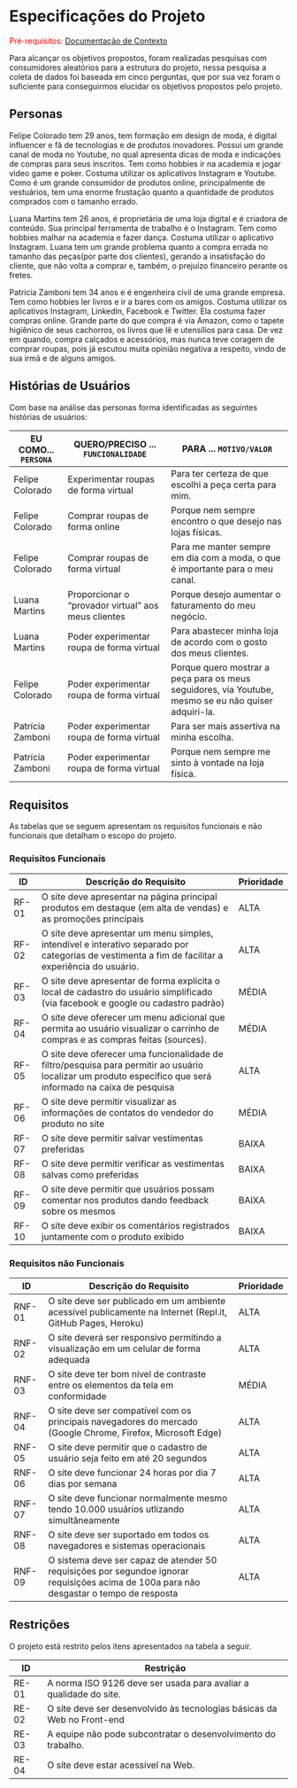 # Especificações do Projeto

<span style="color:red">Pré-requisitos: <a href="1-Documentação de Contexto.md"> Documentação de Contexto</a></span>

Para alcançar os objetivos propostos, foram realizadas pesquisas com consumidores aleatórios para a estrutura do projeto, nessa pesquisa a coleta de dados foi baseada em cinco perguntas, que por sua vez foram o suficiente para conseguirmos elucidar os objetivos propostos pelo projeto.

## Personas

Felipe Colorado tem 29 anos, tem formação em design de moda, é digital influencer e fã de tecnologias e de produtos inovadores. Possui um grande canal de moda no Youtube, no qual apresenta dicas de moda e indicações de compras para seus inscritos. Tem como hobbies ir na academia e jogar video game e poker. Costuma utilizar os aplicativos Instagram e Youtube. Como é um grande consumidor de produtos online, principalmente de vestuários, tem uma enorme frustação quanto a quantidade de produtos comprados com o tamanho errado.

Luana Martins tem 26 anos, é proprietária de uma  loja digital e é criadora de conteúdo. Sua principal ferramenta de trabalho é o Instagram. Tem como hobbies malhar na academia e fazer dança. Costuma utilizar o aplicativo Instagram. Luana tem um grande problema quanto a compra errada no tamanho das peças(por parte dos clientes), gerando a insatisfação do cliente, que não volta a comprar e, também, o prejuízo financeiro perante os fretes.

Patricia Zamboni tem 34 anos e é engenheira civil de uma grande empresa. Tem como hobbies ler livros e ir a bares com os amigos. Costuma utilizar os aplicativos Instagram, LinkedIn, Facebook e Twitter. Ela costuma fazer compras online. Grande parte do que compra é via Amazon, como o tapete higiênico de seus cachorros, os livros que lê e utensílios para casa. De vez em quando, compra calçados e acessórios, mas nunca teve coragem de comprar roupas, pois já escutou muita opinião negativa a respeito, vindo de sua irmã e de alguns amigos.


## Histórias de Usuários

Com base na análise das personas forma identificadas as seguintes histórias de usuários:

|EU COMO... `PERSONA`| QUERO/PRECISO ... `FUNCIONALIDADE`  |PARA ... `MOTIVO/VALOR`                 |
|--------------------|------------------------------------ |----------------------------------------|
|Felipe Colorado     | Experimentar roupas de forma virtual| Para ter certeza de que escolhi a peça certa para mim.|
|Felipe Colorado     | Comprar roupas de forma online      | Porque nem sempre encontro o que desejo nas lojas físicas.|
|Felipe Colorado     | Comprar roupas de forma virtual     | Para me manter sempre em dia com a moda, o que é importante para o meu canal.|
|Luana Martins       | Proporcionar o “provador virtual” aos meus clientes| Porque desejo aumentar o faturamento do meu negócio.|
|Luana Martins       |	Poder experimentar roupa de forma virtual	| Para abastecer minha loja de acordo com o gosto dos meus clientes.|
|Felipe Colorado     |	Poder experimentar roupa de forma virtual	| Porque quero mostrar a peça para os meus seguidores, via Youtube, mesmo se eu não quiser adquiri-la.|
|Patrícia Zamboni    |	Poder experimentar roupa de forma virtual	| Para ser mais assertiva na minha escolha.|
|Patrícia Zamboni    |	Poder experimentar roupa de forma virtual	| Porque nem sempre me sinto à vontade na loja física.|


## Requisitos

As tabelas que se seguem apresentam os requisitos funcionais e não funcionais que detalham o escopo do projeto.

### Requisitos Funcionais

|ID   | Descrição do Requisito  | Prioridade |
|-----|-----------------------------------------|----|
|RF-01|	O site deve apresentar na página principal produtos em destaque (em alta de vendas) e as promoções principais | ALTA | 
|RF-02| O site deve apresentar um menu simples, intendível e interativo separado por categorias de vestimenta a fim de facilitar a experiência do usuário.	| ALTA |
|RF-03| O site deve apresentar de forma explícita o local de cadastro do usuário simplificado (via facebook e google ou cadastro padrão)	| MÉDIA |
|RF-04| O site deve oferecer um menu adicional que permita ao usuário visualizar o carrinho de compras e as compras feitas (sources).	| MÉDIA |
|RF-05| O site deve oferecer uma funcionalidade de filtro/pesquisa para permitir ao usuário localizar um produto específico que será informado na caixa de pesquisa |	ALTA |
|RF-06| O site deve permitir visualizar as informações de contatos do vendedor do produto no site |	MÉDIA |
|RF-07| O site deve permitir salvar vestimentas preferidas |	BAIXA |
|RF-08| O site deve permitir verificar as vestimentas salvas como preferidas	| BAIXA |
|RF-09| O site deve permitir que usuários possam comentar nos produtos dando feedback sobre os mesmos	| BAIXA |
|RF-10| O site deve exibir os comentários registrados juntamente com o produto exibido	| BAIXA |


### Requisitos não Funcionais

|ID    | Descrição do Requisito  |Prioridade |
|------|-------------------------|----|
|RNF-01|	O site deve ser publicado em um ambiente acessível publicamente na Internet (Repl.it, GitHub Pages, Heroku) |	ALTA |
|RNF-02| O site deverá ser responsivo permitindo a visualização em um celular de forma adequada	| ALTA |
|RNF-03| O site deve ter bom nível de contraste entre os elementos da tela em conformidade |	MÉDIA |
|RNF-04|	O site deve ser compatível com os principais navegadores do mercado (Google Chrome, Firefox, Microsoft Edge)	| ALTA |
|RNF-05| O site deve permitir que o cadastro de usuário seja feito em até 20 segundos	| ALTA |
|RNF-06|	O site deve funcionar 24 horas por dia 7 dias por semana	| ALTA |
|RNF-07|	O site deve funcionar normalmente mesmo tendo 10.000 usuários utlizando simultâneamente	| ALTA |
|RNF-08|	O site deve ser suportado em todos os navegadores e sistemas operacionais |	ALTA |
|RNF-09|	O sistema deve ser capaz de atender 50 requisições por segundoe ignorar requisições acima de 100a para não desgastar o tempo de resposta	| ALTA |

## Restrições

O projeto está restrito pelos itens apresentados na tabela a seguir.

|ID| Restrição                                             |
|--|-------------------------------------------------------|
|RE-01|	A norma ISO 9126 deve ser usada para avaliar a qualidade do site.|
|RE-02|	O site deve ser desenvolvido às tecnologias básicas da Web no Front-end|
|RE-03|	A equipe não pode subcontratar o desenvolvimento do trabalho.|
|RE-04|	O site deve estar acessível na Web.|
